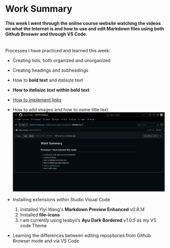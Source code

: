# Work Summary

#### This week I went through the online course website watching the videos on what the Internet is and how to use and edit Markdown files using both Github Broswer and through VS Code. 
\
  Processes I have practiced and learned this week:
  - Creating lists, both organized and unorganized
  - Creating headings and subheadings
  - How to **bold text** and *italisize* text
  - **How to *italisize text* within bold text**
  - [How to implement links](https://github.com/emily-mcnamee/MART341-WebDesign/blob/main/WebDesignHomework/Assignment3/README.md)
  - How to add images and how to name title text
      ![Screenshot](https://github.com/emily-mcnamee/MART341-WebDesign/blob/main/WebDesignHomework/Assignment3/Screenshot%202024-09-15%20164110.png "Screenshot")
  - Installing extensions within Studio Visual Code
     1. Installed Yiyi Wang's **Markdown Preview Enhanced** *v0.8.14*
     2. Installed **file-icons**
     3. I am currently using teabyii's **Ayu Dark Bordered** *v1.0.5* as my VS code Theme
   
        
  - Learning the differences between editing repositories from Github Browser mode and via VS Code
